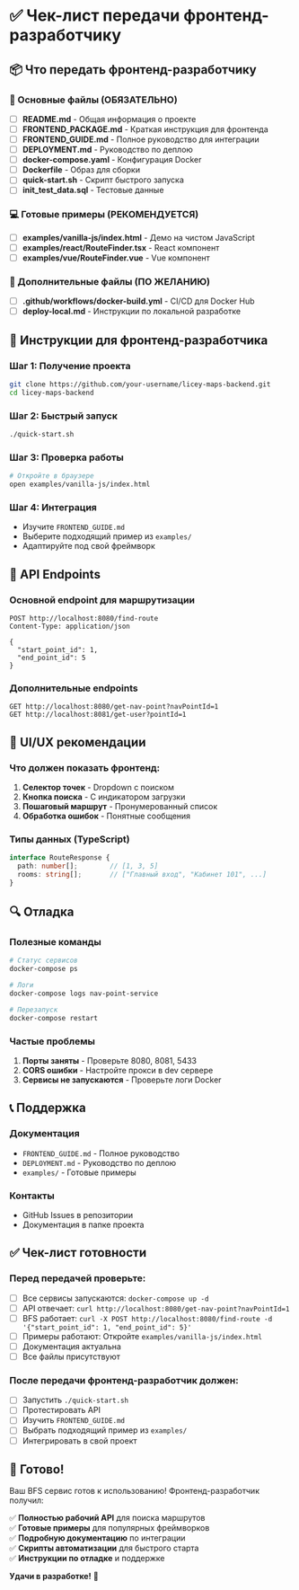 # ✅ Чек-лист передачи фронтенд-разработчику

## 📦 Что передать фронтенд-разработчику

### 🎯 Основные файлы (ОБЯЗАТЕЛЬНО)
- [ ] **README.md** - Общая информация о проекте
- [ ] **FRONTEND_PACKAGE.md** - Краткая инструкция для фронтенда
- [ ] **FRONTEND_GUIDE.md** - Полное руководство для интеграции
- [ ] **DEPLOYMENT.md** - Руководство по деплою
- [ ] **docker-compose.yaml** - Конфигурация Docker
- [ ] **Dockerfile** - Образ для сборки
- [ ] **quick-start.sh** - Скрипт быстрого запуска
- [ ] **init_test_data.sql** - Тестовые данные

### 💻 Готовые примеры (РЕКОМЕНДУЕТСЯ)
- [ ] **examples/vanilla-js/index.html** - Демо на чистом JavaScript
- [ ] **examples/react/RouteFinder.tsx** - React компонент
- [ ] **examples/vue/RouteFinder.vue** - Vue компонент

### 🔧 Дополнительные файлы (ПО ЖЕЛАНИЮ)
- [ ] **.github/workflows/docker-build.yml** - CI/CD для Docker Hub
- [ ] **deploy-local.md** - Инструкции по локальной разработке

## 🚀 Инструкции для фронтенд-разработчика

### Шаг 1: Получение проекта
```bash
git clone https://github.com/your-username/licey-maps-backend.git
cd licey-maps-backend
```

### Шаг 2: Быстрый запуск
```bash
./quick-start.sh
```

### Шаг 3: Проверка работы
```bash
# Откройте в браузере
open examples/vanilla-js/index.html
```

### Шаг 4: Интеграция
- Изучите `FRONTEND_GUIDE.md`
- Выберите подходящий пример из `examples/`
- Адаптируйте под свой фреймворк

## 📡 API Endpoints

### Основной endpoint для маршрутизации
```http
POST http://localhost:8080/find-route
Content-Type: application/json

{
  "start_point_id": 1,
  "end_point_id": 5
}
```

### Дополнительные endpoints
```http
GET http://localhost:8080/get-nav-point?navPointId=1
GET http://localhost:8081/get-user?pointId=1
```

## 🎨 UI/UX рекомендации

### Что должен показать фронтенд:
1. **Селектор точек** - Dropdown с поиском
2. **Кнопка поиска** - С индикатором загрузки
3. **Пошаговый маршрут** - Пронумерованный список
4. **Обработка ошибок** - Понятные сообщения

### Типы данных (TypeScript)
```typescript
interface RouteResponse {
  path: number[];        // [1, 3, 5]
  rooms: string[];       // ["Главный вход", "Кабинет 101", ...]
}
```

## 🔍 Отладка

### Полезные команды
```bash
# Статус сервисов
docker-compose ps

# Логи
docker-compose logs nav-point-service

# Перезапуск
docker-compose restart
```

### Частые проблемы
1. **Порты заняты** - Проверьте 8080, 8081, 5433
2. **CORS ошибки** - Настройте прокси в dev сервере
3. **Сервисы не запускаются** - Проверьте логи Docker

## 📞 Поддержка

### Документация
- `FRONTEND_GUIDE.md` - Полное руководство
- `DEPLOYMENT.md` - Руководство по деплою
- `examples/` - Готовые примеры

### Контакты
- GitHub Issues в репозитории
- Документация в папке проекта

## ✅ Чек-лист готовности

### Перед передачей проверьте:
- [ ] Все сервисы запускаются: `docker-compose up -d`
- [ ] API отвечает: `curl http://localhost:8080/get-nav-point?navPointId=1`
- [ ] BFS работает: `curl -X POST http://localhost:8080/find-route -d '{"start_point_id": 1, "end_point_id": 5}'`
- [ ] Примеры работают: Откройте `examples/vanilla-js/index.html`
- [ ] Документация актуальна
- [ ] Все файлы присутствуют

### После передачи фронтенд-разработчик должен:
- [ ] Запустить `./quick-start.sh`
- [ ] Протестировать API
- [ ] Изучить `FRONTEND_GUIDE.md`
- [ ] Выбрать подходящий пример из `examples/`
- [ ] Интегрировать в свой проект

## 🎉 Готово!

Ваш BFS сервис готов к использованию! Фронтенд-разработчик получил:

✅ **Полностью рабочий API** для поиска маршрутов  
✅ **Готовые примеры** для популярных фреймворков  
✅ **Подробную документацию** по интеграции  
✅ **Скрипты автоматизации** для быстрого старта  
✅ **Инструкции по отладке** и поддержке  

**Удачи в разработке!** 🚀
